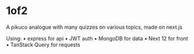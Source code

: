 # 1of2

A pikuco analogue with many quizzes on various topics, made on next.js

Using:
• express for api
• JWT auth
• MongoDB for data
• Next 12 for front
• TanStack Query for requests
